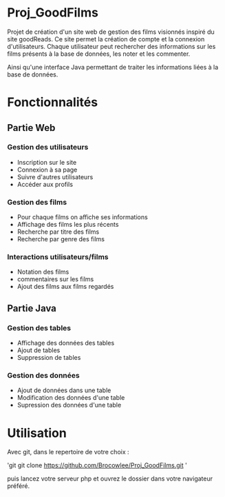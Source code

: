 # Proj_GoodFilms
Projet de création d'un site web de gestion des films visionnés inspiré du site goodReads. Ce site permet la création de compte et la connexion d'utilisateurs. Chaque utilisateur peut rechercher des informations sur les films présents à la base de données, les noter et les commenter.

Ainsi qu'une interface Java permettant de traiter les informations liées à la base de données.

# Fonctionnalités

## Partie Web

### Gestion des utilisateurs
  - Inscription sur le site
  - Connexion à sa page
  - Suivre d'autres utilisateurs
  - Accéder aux profils

### Gestion des films
  - Pour chaque films on affiche ses informations
  - Affichage des films les plus récents
  - Recherche par titre des films
  - Recherche par genre des films

### Interactions utilisateurs/films
  - Notation des films 
  - commentaires sur les films
  - Ajout des films aux films regardés

## Partie Java

### Gestion des tables
  - Affichage des données des tables
  - Ajout de tables
  - Suppression de tables

### Gestion des données
  - Ajout de données dans une table
  - Modification des données d'une table
  - Supression des données d'une table


# Utilisation

Avec git, dans le repertoire de votre choix :

'git
git clone https://github.com/Brocowlee/Proj_GoodFilms.git
'

puis lancez votre serveur php et ouvrez le dossier dans votre navigateur préféré.
